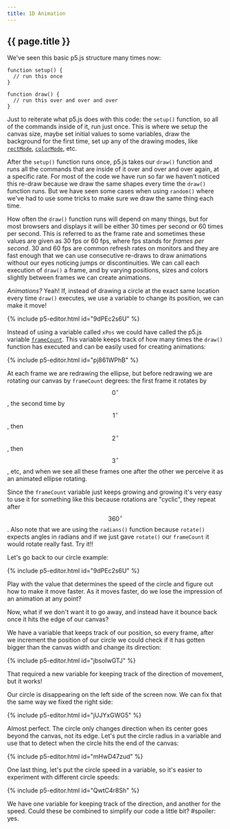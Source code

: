```yaml
---
title: 1D Animation
---
```


<h2 class="week-title">{{ page.title }}</h2>

We've seen this basic p5.js structure many times now:
```
function setup() {
  // run this once
}

function draw() {
  // run this over and over and over
}
```

Just to reiterate what p5.js does with this code: the ```setup()``` function, so all of the commands inside of it, run just once. This is where we setup the canvas size, maybe set initial values to some variables, draw the background for the first time, set up any of the drawing modes, like [```rectMode```](https://p5js.org/reference/#/p5/rectMode), [```colorMode```](https://p5js.org/reference/#/p5/colorMode), etc.

After the ```setup()``` function runs once, p5.js takes our ```draw()``` function and runs all the commands that are inside of it over and over and over again, at a specific rate. For most of the code we have run so far we haven't noticed this re-draw because we draw the same shapes every time the ```draw()``` function runs. But we have seen some cases when using ```random()``` where we've had to use some tricks to make sure we draw the same thing each time.

How often the ```draw()``` function runs will depend on many things, but for most browsers and displays it will be either 30 times per second or 60 times per second. This is referred to as the frame rate and sometimes these values are given as 30 fps or 60 fps, where fps stands for *frames per second*. 30 and 60 fps are common refresh rates on monitors and they are fast enough that we can use consecutive re-draws to draw animations without our eyes noticing jumps or discontinuities. We can call each execution of ```draw()``` a frame, and by varying positions, sizes and colors slightly between frames we can create animations.

*Animations?* Yeah! If, instead of drawing a circle at the exact same location every time ```draw()``` executes, we use a variable to change its position, we can make it move!

{% include p5-editor.html id="9dPEc2s6U" %}

Instead of using a variable called ```xPos``` we could have called the p5.js variable [```frameCount```](https://p5js.org/reference/#/p5/frameCount). This variable keeps track of how many times the ```draw()``` function has executed and can be easily used for creating animations:

{% include p5-editor.html id="pj861WPhB" %}

At each frame we are redrawing the ellipse, but before redrawing we are rotating our canvas by ```frameCount``` degrees: the first frame it rotates by $$0^\circ$$, the second time by $$1^\circ$$, then $$2^\circ$$, then $$3^\circ$$, etc, and when we see all these frames one after the other we perceive it as an animated ellipse rotating.

Since the ```frameCount``` variable just keeps growing and growing it's very easy to use it for something like this because rotations are "cyclic", they repeat after $$360^\circ$$. Also note that we are using the ```radians()``` function because ```rotate()``` expects angles in radians and if we just gave ```rotate()``` our ```frameCount``` it would rotate really fast. Try it!!

Let's go back to our circle example:

{% include p5-editor.html id="9dPEc2s6U" %}

Play with the value that determines the speed of the circle and figure out how to make it move faster. As it moves faster, do we lose the impression of an animation at any point?

Now, what if we don't want it to go away, and instead have it bounce back once it hits the edge of our canvas?

We have a variable that keeps track of our position, so every frame, after we increment the position of our circle we could check if it has gotten bigger than the canvas width and change its direction:

{% include p5-editor.html id="jbsoIwGTJ" %}

That required a new variable for keeping track of the direction of movement, but it works!

Our circle is disappearing on the left side of the screen now. We can fix that the same way we fixed the right side:

{% include p5-editor.html id="jUJYxGWG5" %}

Almost perfect. The circle only changes direction when its center goes beyond the canvas, not its edge. Let's put the circle radius in a variable and use that to detect when the circle hits the end of the canvas:

{% include p5-editor.html id="mHwD47zud" %}

One last thing, let's put the circle speed in a variable, so it's easier to experiment with different circle speeds:

{% include p5-editor.html id="QwtC4r8Sh" %}

We have one variable for keeping track of the direction, and another for the speed. Could these be combined to simplify our code a little bit? #spoiler: yes.
